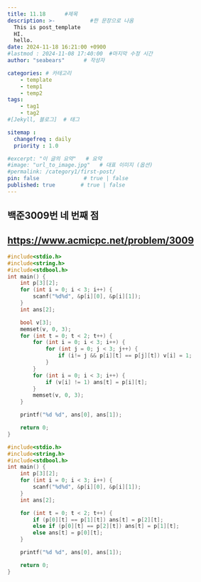 ```yaml
---
title: 11.18      #제목
description: >-           #한 문장으로 나옴
  This is post_template
  HI.
  hello.
date: 2024-11-18 16:21:00 +0900
#lastmod : 2024-11-08 17:40:00  #마지막 수정 시간
author: "seabears"      # 작성자

categories: # 카테고리
    - template  
    - temp1
    - temp2
tags: 
    - tag1
    - tag2
#[Jekyll, 블로그]  # 태그

sitemap :
  changefreq : daily
  priority : 1.0

#excerpt: "이 글의 요약"   # 요약
#image: "url_to_image.jpg"   # 대표 이미지 (옵션)
#permalink: /category1/first-post/
pin: false              # true | false
published: true        # true | false
---
```


백준3009번 네 번째 점
----
https://www.acmicpc.net/problem/3009
----

```c (처음)
#include<stdio.h>
#include<string.h>
#include<stdbool.h>
int main() {
	int p[3][2];
	for (int i = 0; i < 3; i++) {
		scanf("%d%d", &p[i][0], &p[i][1]);
	}
	int ans[2];

	bool v[3];
	memset(v, 0, 3);
	for (int t = 0; t < 2; t++) {
		for (int i = 0; i < 3; i++) {
			for (int j = 0; j < 3; j++) {
				if (i!= j && p[i][t] == p[j][t]) v[i] = 1;
			}
		}
		for (int i = 0; i < 3; i++) {
			if (v[i] != 1) ans[t] = p[i][t];
		}
		memset(v, 0, 3);
	}

	printf("%d %d", ans[0], ans[1]);

	return 0;
}
```

```c (이후)
#include<stdio.h>
#include<string.h>
#include<stdbool.h>
int main() {
	int p[3][2];
	for (int i = 0; i < 3; i++) {
		scanf("%d%d", &p[i][0], &p[i][1]);
	}
	int ans[2];

	for (int t = 0; t < 2; t++) {
		if (p[0][t] == p[1][t]) ans[t] = p[2][t];
		else if (p[0][t] == p[2][t]) ans[t] = p[1][t];
		else ans[t] = p[0][t];
	}

	printf("%d %d", ans[0], ans[1]);

	return 0;
}
```



<!--
This is post_template
# 큰 제목
## 중간 제목
### 작은 제목
#### 더 작은 제목
##### 더더 작은 제목
-->

